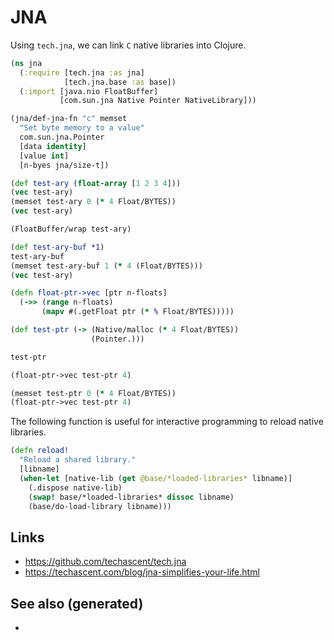 # JNA

Using `tech.jna`, we can link `C` native libraries into Clojure.

``` clojure
(ns jna
  (:require [tech.jna :as jna]
            [tech.jna.base :as base])
  (:import [java.nio FloatBuffer]
           [com.sun.jna Native Pointer NativeLibrary]))

(jna/def-jna-fn "c" memset
  "Set byte memory to a value"
  com.sun.jna.Pointer
  [data identity]
  [value int]
  [n-byes jna/size-t])

(def test-ary (float-array [1 2 3 4]))
(vec test-ary)
(memset test-ary 0 (* 4 Float/BYTES))
(vec test-ary)

(FloatBuffer/wrap test-ary)

(def test-ary-buf *1)
test-ary-buf
(memset test-ary-buf 1 (* 4 (Float/BYTES)))
(vec test-ary)

(defn float-ptr->vec [ptr n-floats]
  (->> (range n-floats)
       (mapv #(.getFloat ptr (* % Float/BYTES)))))

(def test-ptr (-> (Native/malloc (* 4 Float/BYTES))
                  (Pointer.)))

test-ptr

(float-ptr->vec test-ptr 4)

(memset test-ptr 0 (* 4 Float/BYTES))
(float-ptr->vec test-ptr 4)
```

The following function is useful for interactive programming to reload
native libraries.

``` clojure
(defn reload!
  "Reload a shared library."
  [libname]
  (when-let [native-lib (get @base/*loaded-libraries* libname)]
    (.dispose native-lib)
    (swap! base/*loaded-libraries* dissoc libname)
    (base/do-load-library libname)))
```

## Links

  - <https://github.com/techascent/tech.jna>
  - <https://techascent.com/blog/jna-simplifies-your-life.html>

## See also (generated)

  -
